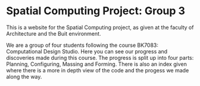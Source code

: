 # Spatial Computing Project: Group 3

This is a website for the Spatial Computing project, as given at the faculty of Architecture and the Buit environment. 

We are a group of four students following the course BK7083: Computational Design Studio. Here you can see our progress and discoveries made during this course. The progress is split up into four parts: Planning, Configuring, Massing and Forming. There is also an index given where there is a more in depth view of the code and the progess we made along the way.

